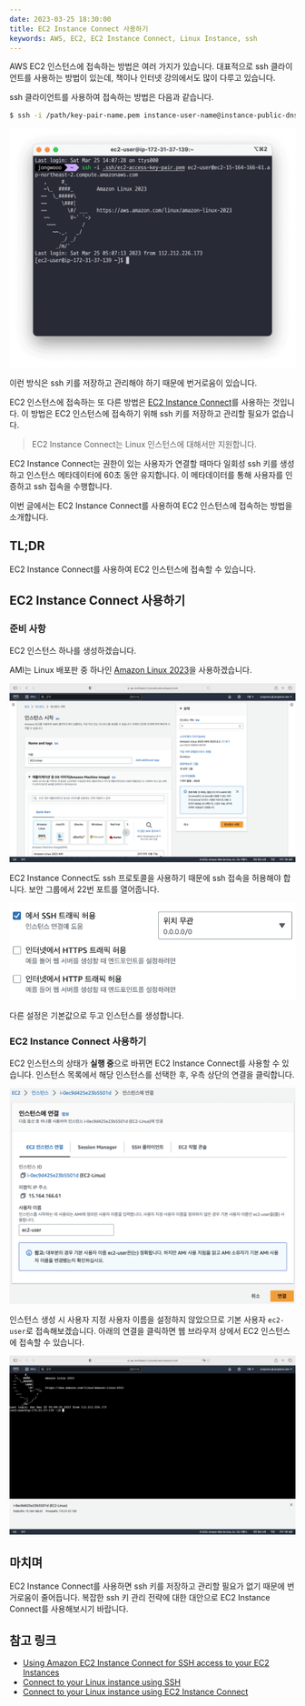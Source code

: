 ```yaml
---
date: 2023-03-25 18:30:00
title: EC2 Instance Connect 사용하기
keywords: AWS, EC2, EC2 Instance Connect, Linux Instance, ssh
---
```


AWS EC2 인스턴스에 접속하는 방법은 여러 가지가 있습니다.
대표적으로 ssh 클라이언트를 사용하는 방법이 있는데, 책이나 인터넷 강의에서도 많이 다루고 있습니다.

ssh 클라이언트를 사용하여 접속하는 방법은 다음과 같습니다.

```bash
$ ssh -i /path/key-pair-name.pem instance-user-name@instance-public-dns-name
```

![ssh 클라이언트로 EC2 인스턴스에 접속한 모습](using-ssh-client.png "ssh 클라이언트로 EC2 인스턴스에 접속한 모습")

이런 방식은 ssh 키를 저장하고 관리해야 하기 때문에 번거로움이 있습니다.

EC2 인스턴스에 접속하는 또 다른 방법은 [EC2 Instance Connect](https://docs.aws.amazon.com/ko_kr/AWSEC2/latest/UserGuide/ec2-instance-connect-methods.html)를 사용하는 것입니다.
이 방법은 EC2 인스턴스에 접속하기 위해 ssh 키를 저장하고 관리할 필요가 없습니다.

> EC2 Instance Connect는 Linux 인스턴스에 대해서만 지원합니다.

EC2 Instance Connect는 권한이 있는 사용자가 연결할 때마다 일회성 ssh 키를 생성하고 인스턴스 메타데이터에 60초 동안 유지합니다.
이 메타데이터를 통해 사용자를 인증하고 ssh 접속을 수행합니다.

이번 글에서는 EC2 Instance Connect를 사용하여 EC2 인스턴스에 접속하는 방법을 소개합니다.

## TL;DR

EC2 Instance Connect를 사용하여 EC2 인스턴스에 접속할 수 있습니다.

## EC2 Instance Connect 사용하기

### 준비 사항

EC2 인스턴스 하나를 생성하겠습니다.

AMI는 Linux 배포판 중 하나인 [Amazon Linux 2023](https://aws.amazon.com/ko/linux/amazon-linux-2023/?amazon-linux-whats-new.sort-by=item.additionalFields.postDateTime&amazon-linux-whats-new.sort-order=desc)을 사용하겠습니다.

![EC2 인스턴스 생성](create-ec2-instance.png "EC2 인스턴스 생성")

EC2 Instance Connect도 ssh 프로토콜을 사용하기 때문에 ssh 접속을 허용해야 합니다.
보안 그룹에서 22번 포트를 열어줍니다.

![보안 그룹 설정에서 ssh 트래픽 허용](open-ssh-port.png "보안 그룹 설정에서 ssh 트래픽 허용")

다른 설정은 기본값으로 두고 인스턴스를 생성합니다.

### EC2 Instance Connect 사용하기

EC2 인스턴스의 상태가 **실행 중**으로 바뀌면 EC2 Instance Connect를 사용할 수 있습니다.
인스턴스 목록에서 해당 인스턴스를 선택한 후, 우측 상단의 연결을 클릭합니다.

![인스턴스에 연결](connect-ec2-instance.png "인스턴스에 연결")

인스턴스 생성 시 사용자 지정 사용자 이름을 설정하지 않았으므로 기본 사용자 `ec2-user`로 접속해보겠습니다.
아래의 연결을 클릭하면 웹 브라우저 상에서 EC2 인스턴스에 접속할 수 있습니다.

![EC2 Instance Connect를 사용하여 EC2 인스턴스에 접속](ec2-instance-connect.png "EC2 Instance Connect를 사용하여 EC2 인스턴스에 접속")

## 마치며

EC2 Instance Connect를 사용하면 ssh 키를 저장하고 관리할 필요가 없기 때문에 번거로움이 줄어듭니다.
복잡한 ssh 키 관리 전략에 대한 대안으로 EC2 Instance Connect를 사용해보시기 바랍니다.

## 참고 링크

- [Using Amazon EC2 Instance Connect for SSH access to your EC2 Instances](https://aws.amazon.com/ko/blogs/compute/new-using-amazon-ec2-instance-connect-for-ssh-access-to-your-ec2-instances/)
- [Connect to your Linux instance using SSH](https://docs.aws.amazon.com/AWSEC2/latest/UserGuide/AccessingInstancesLinux.html)
- [Connect to your Linux instance using EC2 Instance Connect](https://docs.aws.amazon.com/AWSEC2/latest/UserGuide/Connect-using-EC2-Instance-Connect.html)
